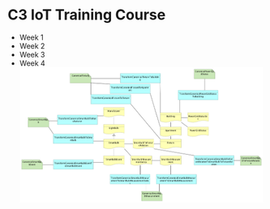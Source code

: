 # C3 IoT Training Course

- Week 1
- Week 2
- Week 3
- Week 4
![data model](https://raw.githubusercontent.com/aldder/c3iot-training/master/Week4/datamodel.png)
